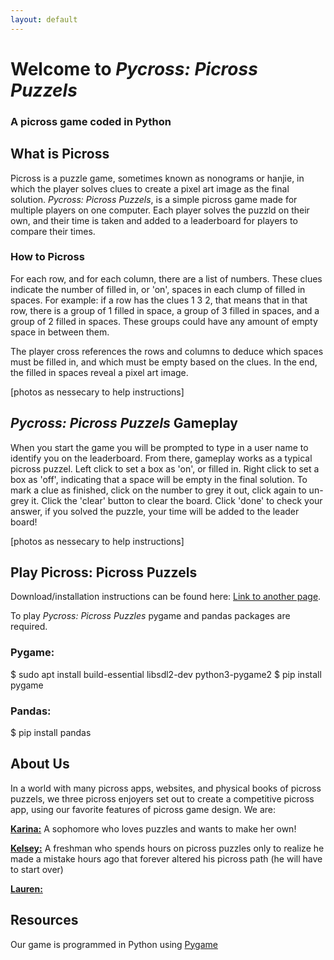 ```yaml
---
layout: default
---
```


# Welcome to _Pycross: Picross Puzzels_
### A picross game coded in Python

## What is Picross
Picross is a puzzle game, sometimes known as nonograms or hanjie, in which the player solves clues to create a pixel art image as the final solution. _Pycross: Picross Puzzels_, is a simple picross game made for multiple players on one computer. Each player solves the puzzld on their own, and their time is taken and added to a leaderboard for players to compare their times.
### How to Picross
For each row, and for each column, there are a list of numbers. These clues indicate the number of filled in, or 'on', spaces in each clump of filled in spaces. For example: if a row has the clues 1 3 2, that means that in that row, there is a group of 1 filled in space, a group of 3 filled in spaces, and a group of 2 filled in spaces. These groups could have any amount of empty space in between them.

The player cross references the rows and columns to deduce which spaces must be filled in, and which must be empty based on the clues. In the end, the filled in spaces reveal a pixel art image.

[photos as nessecary to help instructions]

## _Pycross: Picross Puzzels_ Gameplay
When you start the game you will be prompted to type in a user name to identify you on the leaderboard. From there, gameplay works as a typical picross puzzel. Left click to set a box as 'on', or filled in. Right click to set a box as 'off', indicating that a space will be empty in the final solution. To mark a clue as finished, click on the number to grey it out, click again to un-grey it. Click the 'clear' button to clear the board. Click 'done' to check your answer, if you solved the puzzle, your time will be added to the leader board!

[photos as nessecary to help instructions]

## Play Picross: Picross Puzzels
Download/installation instructions can be found here:
[Link to another page](./another-page.html).

To play _Pycross: Picross Puzzles_ pygame and pandas packages are required.
### Pygame:
$ sudo apt install build-essential libsdl2-dev python3-pygame2
$ pip install pygame

### Pandas:
$ pip install pandas

## About Us
In a world with many picross apps, websites, and physical books of picross puzzels, we three picross enjoyers set out to create a competitive picross app, using our favorite features of picross game design. We are:

[**Karina:**](https://github.com/kclamoreux) A sophomore who loves puzzles and wants to make her own!

[**Kelsey:**](https://github.com/kelsedilla) A freshman who spends hours on picross puzzles only to realize he made a mistake hours ago that forever altered his picross path (he will have to start over)

[**Lauren:**](https://github.com/lnalajala)

## Resources
Our game is programmed in Python using [Pygame](https://www.pygame.org/news)
